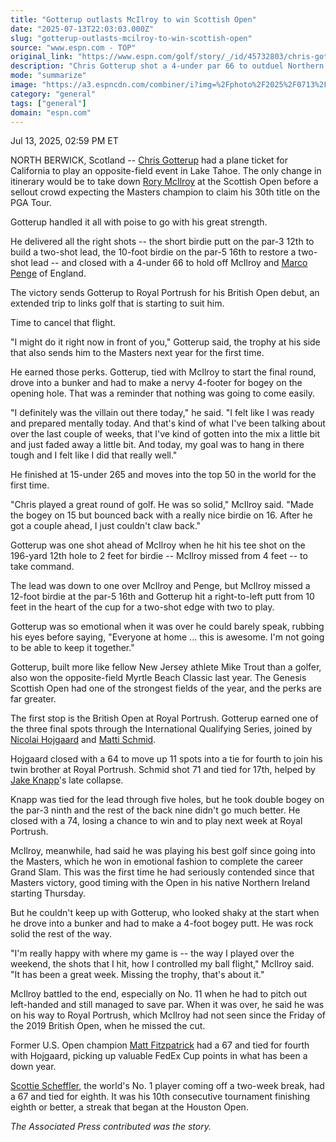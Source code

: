 ```yaml
---
title: "Gotterup outlasts McIlroy to win Scottish Open"
date: "2025-07-13T22:03:03.000Z"
slug: "gotterup-outlasts-mcilroy-to-win-scottish-open"
source: "www.espn.com - TOP"
original_link: "https://www.espn.com/golf/story/_/id/45732803/chris-gotterup-outlasts-rory-mcilroy-win-scottish-open"
description: "Chris Gotterup shot a 4-under par 66 to outduel Northern Ireland's Rory McIlroy and win the Genesis Scottish Open on Sunday at North Berwick, Scotland."
mode: "summarize"
image: "https://a3.espncdn.com/combiner/i?img=%2Fphoto%2F2025%2F0713%2Fr1518603_1024x576_16%2D9.jpg"
category: "general"
tags: ["general"]
domain: "espn.com"
---
```

<div id="readability-page-1" class="page"><div><div><p><span>Jul 13, 2025, 02:59 PM ET</span></p></div><p>NORTH BERWICK, Scotland -- <a data-player-guid="5298f3ab-57a0-3df2-b4c6-4b659bf19334" href="https://www.espn.com/golf/player/_/id/469075/chris-gotterup">Chris Gotterup</a> had a plane ticket for California to play an opposite-field event in Lake Tahoe. The only change in itinerary would be to take down <a data-player-guid="65575c5e-0ef2-9f58-6495-42da8638a332" href="https://www.espn.com/golf/player/_/id/3470/rory-mcilroy">Rory McIlroy</a> at the Scottish Open before a sellout crowd expecting the Masters champion to claim his 30th title on the PGA Tour.</p><p>Gotterup handled it all with poise to go with his great strength.</p><p>He delivered all the right shots -- the short birdie putt on the par-3 12th to build a two-shot lead, the 10-foot birdie on the par-5 16th to restore a two-shot lead -- and closed with a 4-under 66 to hold off McIlroy and <a data-player-guid="53aa6b41-50b2-c14a-34f5-b3c3e347e47f" href="https://www.espn.com/golf/player/_/id/458554/marco-penge">Marco Penge</a> of England.</p><p>The victory sends Gotterup to Royal Portrush for his British Open debut, an extended trip to links golf that is starting to suit him.</p><p>Time to cancel that flight.</p><p>"I might do it right now in front of you," Gotterup said, the trophy at his side that also sends him to the Masters next year for the first time.</p><p>He earned those perks. Gotterup, tied with McIlroy to start the final round, drove into a bunker and had to make a nervy 4-footer for bogey on the opening hole. That was a reminder that nothing was going to come easily.</p><p>"I definitely was the villain out there today," he said. "I felt like I was ready and prepared mentally today. And that's kind of what I've been talking about over the last couple of weeks, that I've kind of gotten into the mix a little bit and just faded away a little bit. And today, my goal was to hang in there tough and I felt like I did that really well."</p><p>He finished at 15-under 265 and moves into the top 50 in the world for the first time.</p><p>"Chris played a great round of golf. He was so solid," McIlroy said. "Made the bogey on 15 but bounced back with a really nice birdie on 16. After he got a couple ahead, I just couldn't claw back."</p><p>Gotterup was one shot ahead of McIlroy when he hit his tee shot on the 196-yard 12th hole to 2 feet for birdie -- McIlroy missed from 4 feet -- to take command.</p><p>The lead was down to one over McIlroy and Penge, but McIlroy missed a 12-foot birdie at the par-5 16th and Gotterup hit a right-to-left putt from 10 feet in the heart of the cup for a two-shot edge with two to play.</p><p>Gotterup was so emotional when it was over he could barely speak, rubbing his eyes before saying, "Everyone at home ... this is awesome. I'm not going to be able to keep it together."</p><p>Gotterup, built more like fellow New Jersey athlete Mike Trout than a golfer, also won the opposite-field Myrtle Beach Classic last year. The Genesis Scottish Open had one of the strongest fields of the year, and the perks are far greater.</p><p>The first stop is the British Open at Royal Portrush. Gotterup earned one of the three final spots through the International Qualifying Series, joined by <a href="https://www.espn.com/golf/player/_/id/11250/nicolai-h%C3%B8jgaard">Nicolai Hojgaard</a> and <a data-player-guid="b3b48a39-a6cb-48b8-e2db-5e676421ba0f" href="http://www.espn.com/golf/player/_/id/456644/matti-schmid">Matti Schmid</a>.</p><p>Hojgaard closed with a 64 to move up 11 spots into a tie for fourth to join his twin brother at Royal Portrush. Schmid shot 71 and tied for 17th, helped by <a data-player-guid="120bf260-3d92-f988-84e6-1d0f49593d79" href="https://www.espn.com/golf/player/_/id/9843/jake-knapp">Jake Knapp</a>'s late collapse.</p><p>Knapp was tied for the lead through five holes, but he took double bogey on the par-3 ninth and the rest of the back nine didn't go much better. He closed with a 74, losing a chance to win and to play next week at Royal Portrush.</p><p>McIlroy, meanwhile, had said he was playing his best golf since going into the Masters, which he won in emotional fashion to complete the career Grand Slam. This was the first time he had seriously contended since that Masters victory, good timing with the Open in his native Northern Ireland starting Thursday.</p><p>But he couldn't keep up with Gotterup, who looked shaky at the start when he drove into a bunker and had to make a 4-foot bogey putt. He was rock solid the rest of the way.</p><p>"I'm really happy with where my game is -- the way I played over the weekend, the shots that I hit, how I controlled my ball flight," McIlroy said. "It has been a great week. Missing the trophy, that's about it."</p><p>McIlroy battled to the end, especially on No. 11 when he had to pitch out left-handed and still managed to save par. When it was over, he said he was on his way to Royal Portrush, which McIlroy had not seen since the Friday of the 2019 British Open, when he missed the cut.</p><p>Former U.S. Open champion <a data-player-guid="a11204a7-ef27-3f00-a28e-358ee5984e77" href="https://www.espn.com/golf/player/_/id/9037/matt-fitzpatrick">Matt Fitzpatrick</a> had a 67 and tied for fourth with Hojgaard, picking up valuable FedEx Cup points in what has been a down year.</p><p><a data-player-guid="38cbeebe-aac8-fb36-dce0-cf45436086e4" href="https://www.espn.com/golf/player/_/id/9478/scottie-scheffler">Scottie Scheffler</a>, the world's No. 1 player coming off a two-week break, had a 67 and tied for eighth. It was his 10th consecutive tournament finishing eighth or better, a streak that began at the Houston Open.</p><p><em>The Associated Press contributed was the story. </em></p>
</div></div>